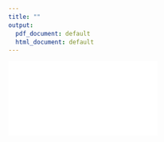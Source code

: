 ```yaml
---
title: ""
output:
  pdf_document: default
  html_document: default
---
```


![](BRMS_Metric_PPCA_files/figure-latex/unnamed-chunk-1-1.pdf)<!-- --> 
